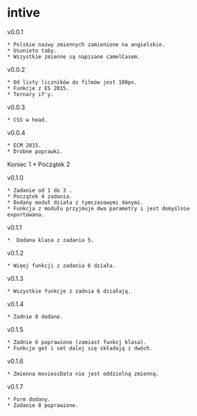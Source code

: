 
# intive

v0.0.1

    * Polskie nazwy zmiennych zamienione na angielskie.
    * Usunieto taby.
    * Wszystkie zmienne są napisane camelCasem.

v0.0.2

    * Od listy liczników do filmów jest 100px.
    * Funkcje z ES 2015.
    * Ternary if'y.

v0.0.3

    * CSS w head.

v0.0.4

    * ECM 2015.
    * Drobne poprawki.

Koniec 1 *  Początek 2

v0.1.0

    * Zadanie od 1 do 3 .
    * Początek 4 zadania.
    * Dodany moduł działa z tymczasowymi danymi.
    * Funkcja z modułu przyjmuje dwa parametry i jest domyślnie exportowana.

v0.1.1

    *  Dodana klasa z zadania 5.

v0.1.2

    * Więej funkcji z zadania 6 działa.

v0.1.3

    * Wszystkie funkcje z zadnia 6 działają.
v0.1.4

    * Zadnie 8 dodane.

v0.1.5

    * Zadnie 6 poprawione (zamiast funkcj klasa).
    * Funkcje get i set dalej się składają z dwóch.

v0.1.6

    * Zmienna moviessData nie jest oddzielną zmienną.

v0.1.7

    * Form dodany. 
    * Zadanie 8 poprawione. 
    

